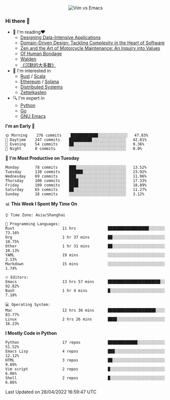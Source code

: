 <p align="center">
    <img src="https://gist.githubusercontent.com/coldnight/e696baffb094e71c96cb302118878eae/raw/40ea5053a6f66cc65f90f437e4173497da225958/banner.gif" alt="Vim vs Emacs" />
</p>

### Hi there 👋

- 📖 I'm reading❤️
    + [Designing Data-Intensive Applications](https://www.oreilly.com/library/view/designing-data-intensive-applications/9781491903063/)
    + [Domain-Driven Design: Tackling Complexity in the Heart of Software](https://www.dddcommunity.org/book/evans_2003/)
    + [Zen and the Art of Motorcycle Maintenance: An Inquiry into Values](https://en.wikipedia.org/wiki/Zen_and_the_Art_of_Motorcycle_Maintenance)
    + [Of Human Bondage](https://en.wikipedia.org/wiki/Of_Human_Bondage)
    + [Walden](https://en.wikipedia.org/wiki/Walden)
    + [《沉默的大多数》](https://en.wikipedia.org/wiki/Silent_majority)
- 🌱 I'm interested in
    + [Rust](https://www.rust-lang.org/) / [Scala](https://www.scala-lang.org/)
    + [Ethereum](https://ethereum.org/en/) / [Solana](https://solana.com/)
	+ [Distributed Systems](https://www.linuxzen.com/notes/topics/20200320174417_%E5%88%86%E5%B8%83%E5%BC%8F/)
	+ [Zettelkasten](https://www.linuxzen.com/notes/notes/20220120080920-slip_box/)
- 🔍 I'm expert in
    + [Python](https://www.python.org/)
    + [Go](https://go.dev/)
    + [GNU Emacs](https://www.gnu.org/software/emacs/)

<!--START_SECTION:waka-->
**I'm an Early 🐤** 

```text
🌞 Morning    276 commits    ████████████░░░░░░░░░░░░░   47.83% 
🌆 Daytime    247 commits    ██████████░░░░░░░░░░░░░░░   42.81% 
🌃 Evening    54 commits     ██░░░░░░░░░░░░░░░░░░░░░░░   9.36% 
🌙 Night      0 commits      ░░░░░░░░░░░░░░░░░░░░░░░░░   0.0%

```
📅 **I'm Most Productive on Tuesday** 

```text
Monday       78 commits     ███░░░░░░░░░░░░░░░░░░░░░░   13.52% 
Tuesday      138 commits    ██████░░░░░░░░░░░░░░░░░░░   23.92% 
Wednesday    69 commits     ███░░░░░░░░░░░░░░░░░░░░░░   11.96% 
Thursday     100 commits    ████░░░░░░░░░░░░░░░░░░░░░   17.33% 
Friday       109 commits    ████░░░░░░░░░░░░░░░░░░░░░   18.89% 
Saturday     65 commits     ██░░░░░░░░░░░░░░░░░░░░░░░   11.27% 
Sunday       18 commits     ░░░░░░░░░░░░░░░░░░░░░░░░░   3.12%

```


📊 **This Week I Spent My Time On** 

```text
⌚︎ Time Zone: Asia/Shanghai

💬 Programming Languages: 
Rust                     11 hrs              ██████████████████░░░░░░░   73.16% 
Org                      1 hr 37 mins        ██░░░░░░░░░░░░░░░░░░░░░░░   10.75% 
Other                    1 hr 31 mins        ██░░░░░░░░░░░░░░░░░░░░░░░   10.13% 
YAML                     19 mins             ░░░░░░░░░░░░░░░░░░░░░░░░░   2.13% 
Markdown                 15 mins             ░░░░░░░░░░░░░░░░░░░░░░░░░   1.74%

🔥 Editors: 
Emacs                    13 hrs 57 mins      ███████████████████████░░   92.82% 
Bash                     1 hr 4 mins         █░░░░░░░░░░░░░░░░░░░░░░░░   7.18%

💻 Operating System: 
Mac                      12 hrs 36 mins      █████████████████████░░░░   83.77% 
Linux                    2 hrs 26 mins       ████░░░░░░░░░░░░░░░░░░░░░   16.23%

```

**I Mostly Code in Python** 

```text
Python                   17 repos            █████████████░░░░░░░░░░░░   51.52% 
Emacs Lisp               4 repos             ███░░░░░░░░░░░░░░░░░░░░░░   12.12% 
HTML                     3 repos             ██░░░░░░░░░░░░░░░░░░░░░░░   9.09% 
Vim script               2 repos             █░░░░░░░░░░░░░░░░░░░░░░░░   6.06% 
Shell                    2 repos             █░░░░░░░░░░░░░░░░░░░░░░░░   6.06%

```



 Last Updated on 28/04/2022 16:59:47 UTC
<!--END_SECTION:waka-->
